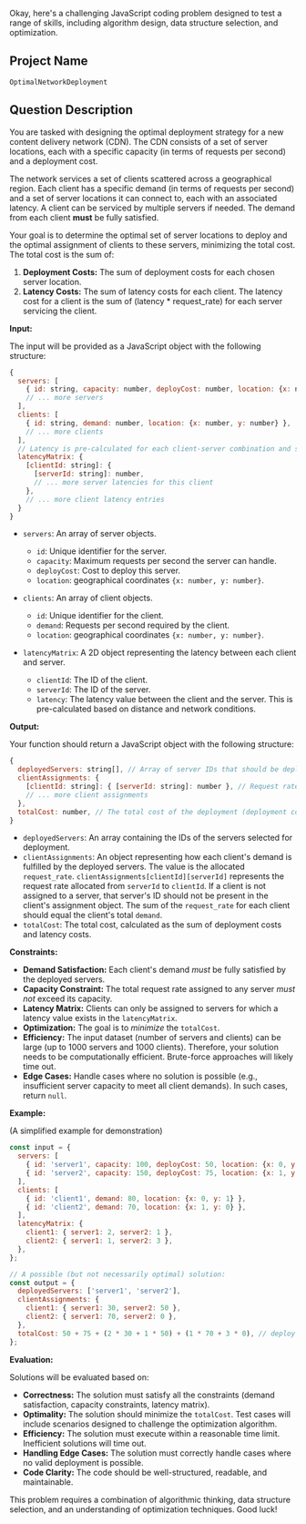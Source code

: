 Okay, here's a challenging JavaScript coding problem designed to test a range of skills, including algorithm design, data structure selection, and optimization.

## Project Name

```
OptimalNetworkDeployment
```

## Question Description

You are tasked with designing the optimal deployment strategy for a new content delivery network (CDN). The CDN consists of a set of server locations, each with a specific capacity (in terms of requests per second) and a deployment cost.

The network services a set of clients scattered across a geographical region. Each client has a specific demand (in terms of requests per second) and a set of server locations it can connect to, each with an associated latency.  A client can be serviced by multiple servers if needed. The demand from each client **must** be fully satisfied.

Your goal is to determine the optimal set of server locations to deploy and the optimal assignment of clients to these servers, minimizing the total cost.  The total cost is the sum of:

1.  **Deployment Costs:** The sum of deployment costs for each chosen server location.
2.  **Latency Costs:**  The sum of latency costs for each client. The latency cost for a client is the sum of (latency * request_rate) for each server servicing the client.

**Input:**

The input will be provided as a JavaScript object with the following structure:

```javascript
{
  servers: [
    { id: string, capacity: number, deployCost: number, location: {x: number, y: number} },
    // ... more servers
  ],
  clients: [
    { id: string, demand: number, location: {x: number, y: number} },
    // ... more clients
  ],
  // Latency is pre-calculated for each client-server combination and stored here
  latencyMatrix: {
    [clientId: string]: {
      [serverId: string]: number,
      // ... more server latencies for this client
    },
    // ... more client latency entries
  }
}
```

*   `servers`: An array of server objects.
    *   `id`: Unique identifier for the server.
    *   `capacity`: Maximum requests per second the server can handle.
    *   `deployCost`: Cost to deploy this server.
    *   `location`: geographical coordinates `{x: number, y: number}`.

*   `clients`: An array of client objects.
    *   `id`: Unique identifier for the client.
    *   `demand`: Requests per second required by the client.
    *   `location`: geographical coordinates `{x: number, y: number}`.

*   `latencyMatrix`: A 2D object representing the latency between each client and server.
    *   `clientId`: The ID of the client.
    *   `serverId`: The ID of the server.
    *   `latency`: The latency value between the client and the server. This is pre-calculated based on distance and network conditions.

**Output:**

Your function should return a JavaScript object with the following structure:

```javascript
{
  deployedServers: string[], // Array of server IDs that should be deployed
  clientAssignments: {
    [clientId: string]: { [serverId: string]: number }, // Request rate allocated to each server for each client
    // ... more client assignments
  },
  totalCost: number, // The total cost of the deployment (deployment costs + latency costs)
}
```

*   `deployedServers`: An array containing the IDs of the servers selected for deployment.
*   `clientAssignments`: An object representing how each client's demand is fulfilled by the deployed servers. The value is the allocated `request_rate`. `clientAssignments[clientId][serverId]` represents the request rate allocated from `serverId` to `clientId`.  If a client is not assigned to a server, that server's ID should not be present in the client's assignment object. The sum of the `request_rate` for each client should equal the client's total `demand`.
*   `totalCost`: The total cost, calculated as the sum of deployment costs and latency costs.

**Constraints:**

*   **Demand Satisfaction:** Each client's demand *must* be fully satisfied by the deployed servers.
*   **Capacity Constraint:** The total request rate assigned to any server *must not* exceed its capacity.
*   **Latency Matrix:**  Clients can only be assigned to servers for which a latency value exists in the `latencyMatrix`.
*   **Optimization:** The goal is to *minimize* the `totalCost`.
*   **Efficiency:** The input dataset (number of servers and clients) can be large (up to 1000 servers and 1000 clients).  Therefore, your solution needs to be computationally efficient.  Brute-force approaches will likely time out.
*   **Edge Cases:** Handle cases where no solution is possible (e.g., insufficient server capacity to meet all client demands).  In such cases, return `null`.

**Example:**

(A simplified example for demonstration)

```javascript
const input = {
  servers: [
    { id: 'server1', capacity: 100, deployCost: 50, location: {x: 0, y: 0} },
    { id: 'server2', capacity: 150, deployCost: 75, location: {x: 1, y: 1} },
  ],
  clients: [
    { id: 'client1', demand: 80, location: {x: 0, y: 1} },
    { id: 'client2', demand: 70, location: {x: 1, y: 0} },
  ],
  latencyMatrix: {
    client1: { server1: 2, server2: 1 },
    client2: { server1: 1, server2: 3 },
  },
};

// A possible (but not necessarily optimal) solution:
const output = {
  deployedServers: ['server1', 'server2'],
  clientAssignments: {
    client1: { server1: 30, server2: 50 },
    client2: { server1: 70, server2: 0 },
  },
  totalCost: 50 + 75 + (2 * 30 + 1 * 50) + (1 * 70 + 3 * 0), // deploy cost + latency cost
};

```

**Evaluation:**

Solutions will be evaluated based on:

*   **Correctness:** The solution must satisfy all the constraints (demand satisfaction, capacity constraints, latency matrix).
*   **Optimality:**  The solution should minimize the `totalCost`. Test cases will include scenarios designed to challenge the optimization algorithm.
*   **Efficiency:**  The solution must execute within a reasonable time limit.  Inefficient solutions will time out.
*   **Handling Edge Cases:** The solution must correctly handle cases where no valid deployment is possible.
*   **Code Clarity:** The code should be well-structured, readable, and maintainable.

This problem requires a combination of algorithmic thinking, data structure selection, and an understanding of optimization techniques. Good luck!
